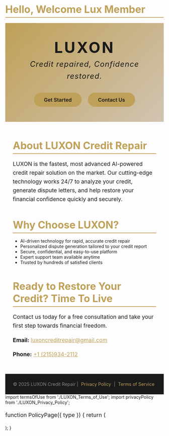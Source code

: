 ## Hello, Welcome Lux Member

<!--
**LUXONCREDITREPAIR/LUXONCREDITREPAIR** is a ✨ _special_ ✨ repository because its `README.md` (this file) appears on your GitHub profile.

Here are some ideas to get you started:

- 🔭 I’m currently working on ...
- 🌱 I’m currently learning ...
- 👯 I’m looking to collaborate on ...
- 🤔 I’m looking for help with ...
- 💬 Ask me about ...
- 📫 How to reach me: ...
- 😄 Pronouns: ...
- ⚡ Fun fact: ...
-->

<html lang="en">
<head>
<meta charset="UTF-8" />
<meta name="viewport" content="width=device-width, initial-scale=1" />
<title>LUXON Credit Repair</title>
<style>
  @import url('https://fonts.googleapis.com/css2?family=Poppins:wght@400;700&display=swap');

  body {
    margin: 0; 
    font-family: 'Poppins', sans-serif; 
    background: #0a0a0a;
    color: #f5f5f5;
    display: flex;
    flex-direction: column;
    min-height: 100vh;
  }
  header {
    padding: 3rem 1.5rem;
    text-align: center;
    background: linear-gradient(135deg, #bfa058, #d1c4b2);
    color: #1a1a1a;
  }
  header h1 {
    font-size: 3rem;
    margin: 0 0 0.3rem 0;
    font-weight: 700;
    letter-spacing: 0.1em;
  }
  header p.tagline {
    font-size: 1.5rem;
    font-style: italic;
    margin: 0 0 2rem 0;
    letter-spacing: 0.05em;
  }
  .btn {
    background: #bfa058;
    color: #1a1a1a;
    padding: 0.8rem 2rem;
    margin: 0 0.5rem;
    border: none;
    border-radius: 30px;
    font-weight: 600;
    font-size: 1rem;
    cursor: pointer;
    transition: background 0.3s ease;
    text-decoration: none;
    display: inline-block;
  }
  .btn:hover {
    background: #d4b865;
  }
  main {
    flex-grow: 1;
    max-width: 900px;
    margin: 3rem auto;
    padding: 0 1.5rem;
  }
  section {
    margin-bottom: 3rem;
  }
  h2 {
    color: #bfa058;
    font-size: 2rem;
    margin-bottom: 1rem;
    border-bottom: 2px solid #bfa058;
    padding-bottom: 0.3rem;
  }
  p {
    font-size: 1.1rem;
    line-height: 1.6;
  }
  footer {
    background: #1a1a1a;
    text-align: center;
    color: #888;
    padding: 1.5rem;
    font-size: 0.9rem;
  }
  a.footer-link {
    color: #bfa058;
    text-decoration: none;
    margin: 0 0.3rem;
  }
  a.footer-link:hover {
    text-decoration: underline;
  }
  @media (max-width: 600px) {
    header h1 {
      font-size: 2.2rem;
    }
    header p.tagline {
      font-size: 1.2rem;
    }
    main {
      margin: 2rem 1rem;
    }
  }
</style>
</head>
<body>

<header>
  <h1>LUXON</h1>
  <p class="tagline">Credit repaired, Confidence restored.</p>
  <a href="#contact" class="btn">Get Started</a>
  <a href="#contact" class="btn">Contact Us</a>
</header>

<main>
  <section id="about">
    <h2>About LUXON Credit Repair</h2>
    <p>
      LUXON is the fastest, most advanced AI-powered credit repair solution on the market. 
      Our cutting-edge technology works 24/7 to analyze your credit, generate dispute letters, 
      and help restore your financial confidence quickly and securely.
    </p>
  </section>

  <section id="why-choose-us">
    <h2>Why Choose LUXON?</h2>
    <ul>
      <li>AI-driven technology for rapid, accurate credit repair</li>
      <li>Personalized dispute generation tailored to your credit report</li>
      <li>Secure, confidential, and easy-to-use platform</li>
      <li>Expert support team available anytime</li>
      <li>Trusted by hundreds of satisfied clients</li>
    </ul>
  </section>

  <section id="contact">
    <h2>Ready to Restore Your Credit? Time To Live</h2>
    <p>Contact us today for a free consultation and take your first step towards financial freedom.</p>
    <p><strong>Email:</strong> <a href="mailto:luxoncreditrepair@gmail.com" style="color:#bfa058;">luxoncreditrepair@gmail.com</a></p>
    <p><strong>Phone:</strong> <a href="tel:+1 215-934-2112" style="color:#bfa058;">+1 (215)934-2112</a></p>
  </section>
</main>

<footer>
  &copy; 2025 LUXON Credit Repair | 
  <a href="#" class="footer-link">Privacy Policy</a> | 
  <a href="#" class="footer-link">Terms of Service</a>
</footer>

</body>
</html>
import termsOfUse from './LUXON_Terms_of_Use';
import privacyPolicy from './LUXON_Privacy_Policy';

function PolicyPage({ type }) {
return (
<div
dangerouslySetInnerHTML={{
__html: type === "terms" ? termsOfUse : privacyPolicy,
  }}
  />
  );
}
